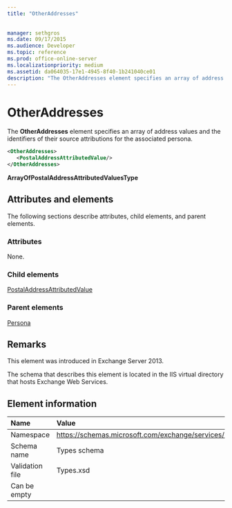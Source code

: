 ```yaml
---
title: "OtherAddresses"
 
 
manager: sethgros
ms.date: 09/17/2015
ms.audience: Developer
ms.topic: reference
ms.prod: office-online-server
ms.localizationpriority: medium
ms.assetid: da064035-17e1-4945-8f40-1b241040ce01
description: "The OtherAddresses element specifies an array of address values and the identifiers of their source attributions for the associated persona."
---
```


# OtherAddresses

The **OtherAddresses** element specifies an array of address values and the identifiers of their source attributions for the associated persona. 
  
```XML
<OtherAddresses>
   <PostalAddressAttributedValue/>
</OtherAddresses>
```

 **ArrayOfPostalAddressAttributedValuesType**
## Attributes and elements

The following sections describe attributes, child elements, and parent elements.
  
### Attributes

None.
  
### Child elements

[PostalAddressAttributedValue](postaladdressattributedvalue.md)
  
### Parent elements

[Persona](persona.md)
  
## Remarks

This element was introduced in Exchange Server 2013.
  
The schema that describes this element is located in the IIS virtual directory that hosts Exchange Web Services.
  
## Element information

|**Name**|**Value**|
|:-----|:-----|
|Namespace  <br/> |https://schemas.microsoft.com/exchange/services/2006/types  <br/> |
|Schema name  <br/> |Types schema  <br/> |
|Validation file  <br/> |Types.xsd  <br/> |
|Can be empty  <br/> ||
   

